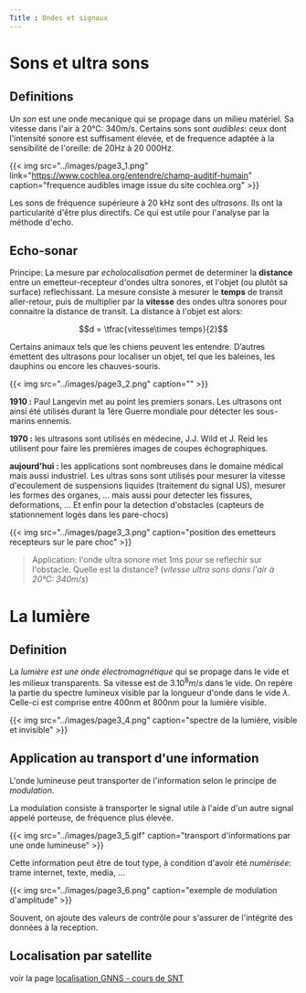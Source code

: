 ```yaml
---
Title : Ondes et signaux
---
```


# Sons et ultra sons
## Definitions
Un *son* est une onde mecanique qui se propage dans un milieu matériel. Sa vitesse dans l'air à 20°C: 340m/s. Certains sons sont *audibles*: ceux dont l'intensité sonore est suffisament élevée, et de frequence adaptée à la sensibilité de l'oreille: de 20Hz à 20 000Hz.

{{< img src="../images/page3_1.png" link="https://www.cochlea.org/entendre/champ-auditif-humain" caption="frequence audibles image issue du site cochlea.org" >}}


Les sons de fréquence supérieure à 20 kHz sont des *ultrasons*. Ils ont la particularité d'être plus directifs. Ce qui est utile pour l'analyse par la méthode d'echo.

## Echo-sonar
Principe: La mesure par *echolocalisation* permet de determiner la **distance** entre un emetteur-recepteur d'ondes ultra sonores, et l'objet (ou plutôt sa surface) reflechissant. La mesure consiste à mesurer le **temps** de transit aller-retour, puis de multiplier par la **vitesse** des ondes ultra sonores pour connaitre la distance de transit. La distance à l'objet est alors:

$$d = \tfrac{vitesse\times temps}{2}$$

Certains animaux tels que les chiens peuvent les entendre. D’autres émettent des ultrasons pour localiser un objet, tel que les baleines, les dauphins ou encore les chauves-souris.

{{< img src="../images/page3_2.png" caption="" >}}

**1910 :** Paul Langevin met au point les premiers sonars. Les ultrasons ont ainsi été utilisés durant la 1ère Guerre mondiale pour détecter les sous-marins ennemis.

**1970 :** les ultrasons sont utilisés en médecine, J.J. Wild et J. Reid les utilisent pour faire les premières images de coupes échographiques.

**aujourd'hui :** les applications sont nombreuses dans le domaine médical mais aussi industriel. Les ultras sons sont utilisés pour mesurer la vitesse d'ecoulement de suspensions liquides (traitement du signal US), mesurer les formes des organes, ... mais aussi pour detecter les fissures, deformations, ... Et enfin pour la detection d'obstacles (capteurs de stationnement logés dans les pare-chocs)

{{< img src="../images/page3_3.png" caption="position des emetteurs recepteurs sur le pare choc" >}}

> Application: l'onde ultra sonore met 1ms pour se reflechir sur l'obstacle. Quelle est la distance? (*vitesse ultra sons dans l'air à 20°C: 340m/s*)

# La lumière
## Definition
La *lumière est une onde électromagnétique* qui se propage dans le vide et les milieux transparents. Sa vitesse est de $3.10^8m/s$ dans le vide. On repère la partie du spectre lumineux visible par la longueur d'onde dans le vide $\lambda$. Celle-ci est comprise entre 400nm et 800nm pour la lumière visible.

{{< img src="../images/page3_4.png" caption="spectre de la lumière, visible et invisible" >}}

## Application au transport d'une information
L'onde lumineuse peut transporter de l'information selon le principe de *modulation*.

La modulation consiste à transporter le signal utile à l'aide d'un autre signal appelé porteuse, de fréquence plus élevée.


{{< img src="../images/page3_5.gif" caption="transport d'informations par une onde lumineuse" >}}


Cette information peut être de tout type, à condition d'avoir été *numérisée*: trame internet, texte, media, ... 

{{< img src="../images/page3_6.png" caption="exemple de modulation d'amplitude" >}}


Souvent, on ajoute des valeurs de contrôle pour s'assurer de l'intégrité des données à la reception.

## Localisation par satellite
voir la page [localisation GNNS - cours de SNT](/docs/SNT_2nde/pages/page18/geolocaliser/)
<!--
# signaux sonores
L'animation suivante permet de synthétiser un son à partir d'une fonction mathématique. On peut ajuster les paramètres, et écouter le son.
-->

